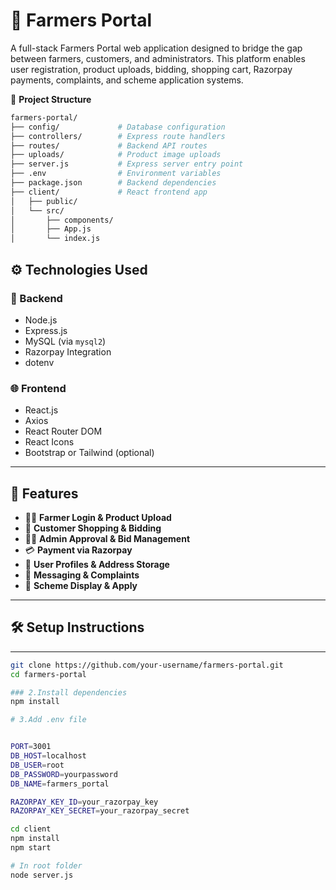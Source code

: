 # 🚜 Farmers Portal

A full-stack Farmers Portal web application designed to bridge the gap between farmers, customers, and administrators. This platform enables user registration, product uploads, bidding, shopping cart, Razorpay payments, complaints, and scheme application systems.






📁 **Project Structure**

```bash
farmers-portal/
├── config/             # Database configuration
├── controllers/        # Express route handlers
├── routes/             # Backend API routes
├── uploads/            # Product image uploads
├── server.js           # Express server entry point
├── .env                # Environment variables
├── package.json        # Backend dependencies
├── client/             # React frontend app
│   ├── public/
│   └── src/
│       ├── components/
│       ├── App.js
│       └── index.js
```
## ⚙️ Technologies Used

### 🔧 Backend
- Node.js
- Express.js
- MySQL (via `mysql2`)
- Razorpay Integration
- dotenv

### 🌐 Frontend
- React.js
- Axios
- React Router DOM
- React Icons
- Bootstrap or Tailwind (optional)

---

## 🚀 Features

- 👨‍🌾 **Farmer Login & Product Upload**
- 🛒 **Customer Shopping & Bidding**
- 🧑‍💻 **Admin Approval & Bid Management**
- 💳 **Payment via Razorpay**
- 🧾 **User Profiles & Address Storage**
- 📩 **Messaging & Complaints**
- 📄 **Scheme Display & Apply**

---

## 🛠️ Setup Instructions
---

```bash
git clone https://github.com/your-username/farmers-portal.git
cd farmers-portal
```
```bash
### 2.Install dependencies
npm install
```
```bash
# 3.Add .env file


PORT=3001
DB_HOST=localhost
DB_USER=root
DB_PASSWORD=yourpassword
DB_NAME=farmers_portal

RAZORPAY_KEY_ID=your_razorpay_key
RAZORPAY_KEY_SECRET=your_razorpay_secret
```
```bash
cd client
npm install
npm start
```
```bash
# In root folder
node server.js

